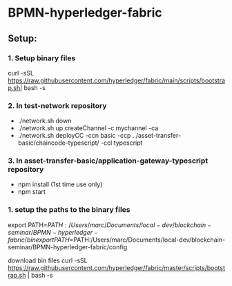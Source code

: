 # BPMN-hyperledger-fabric

## Setup:

### 1. Setup binary files
curl -sSL https://raw.githubusercontent.com/hyperledger/fabric/main/scripts/bootstrap.sh| bash -s

### 2. In test-network repository
- ./network.sh down
- ./network.sh up createChannel -c mychannel -ca
- ./network.sh deployCC -ccn basic -ccp ../asset-transfer-basic/chaincode-typescript/ -ccl typescript

### 3. In asset-transfer-basic/application-gateway-typescript repository
- npm install (1st time use only)
- npm start


### 1. setup the paths to the binary files
export PATH=$PATH:/Users/marc/Documents/local-dev/blockchain-seminar/BPMN-hyperledger-fabric/bin
export PATH=$PATH:/Users/marc/Documents/local-dev/blockchain-seminar/BPMN-hyperledger-fabric/config

download bin files
curl -sSL https://raw.githubusercontent.com/hyperledger/fabric/master/scripts/bootstrap.sh | bash -s

